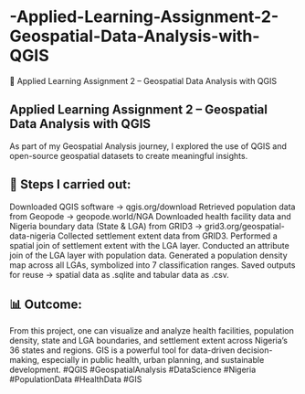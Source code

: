 # -Applied-Learning-Assignment-2-Geospatial-Data-Analysis-with-QGIS
🚀 Applied Learning Assignment 2 – Geospatial Data Analysis with QGIS

## Applied Learning Assignment 2 – Geospatial Data Analysis with QGIS
As part of my Geospatial Analysis journey, I explored the use of QGIS and open-source geospatial datasets to create meaningful insights.
## 🔹 Steps I carried out:
Downloaded QGIS software → qgis.org/download
Retrieved population data from Geopode → geopode.world/NGA
Downloaded health facility data and Nigeria boundary data (State & LGA) from GRID3 → grid3.org/geospatial-data-nigeria
Collected settlement extent data from GRID3.
Performed a spatial join of settlement extent with the LGA layer.
Conducted an attribute join of the LGA layer with population data.
Generated a population density map across all LGAs, symbolized into 7 classification ranges.
Saved outputs for reuse → spatial data as .sqlite and tabular data as .csv.
## 📊 Outcome:
From this project, one can visualize and analyze health facilities, population density, state and LGA boundaries, and settlement extent across Nigeria’s 36 states and regions.
GIS is a powerful tool for data-driven decision-making, especially in public health, urban planning, and sustainable development.
#QGIS #GeospatialAnalysis #DataScience #Nigeria #PopulationData #HealthData #GIS
